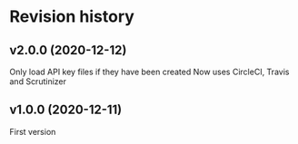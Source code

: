 Revision history
=================================


v2.0.0 (2020-12-12)
---------------------------------
Only load API key files if they have been created
Now uses CircleCI, Travis and Scrutinizer


v1.0.0 (2020-12-11)
---------------------------------
First version

